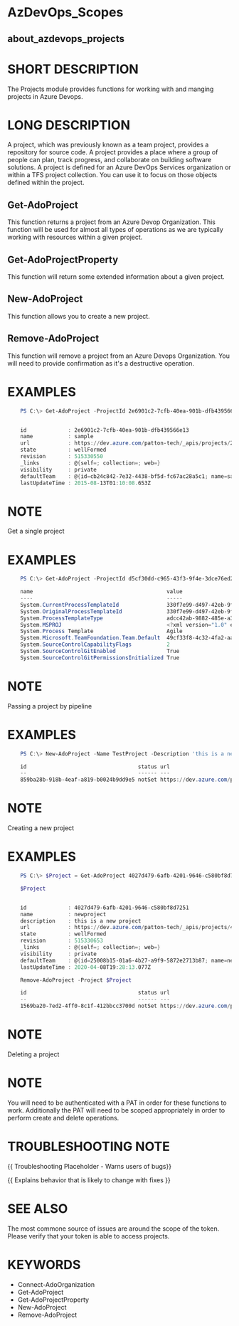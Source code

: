﻿# AzDevOps_Scopes

## about_azdevops_projects

# SHORT DESCRIPTION

The Projects module provides functions for working with and manging projects in Azure Devops.

# LONG DESCRIPTION

A project, which was previously known as a team project, provides a repository  for source code. A project provides a place where a group of people can plan,  track progress, and collaborate on building software solutions. A project is  defined for an Azure DevOps Services organization or within a TFS project  collection. You can use it to focus on those objects defined within the project.

## Get-AdoProject

This function returns a project from an Azure Devop Organization. This function will be used for almost all types of operations as we are typically working with resources within a given project.

## Get-AdoProjectProperty

This function will return some extended information about a given project.

## New-AdoProject

This function allows you to create a new project.

## Remove-AdoProject

This function will remove a project from an Azure Devops Organization. You will need to provide confirmation as it's a destructive operation.

# EXAMPLES

```powershell
    PS C:\> Get-AdoProject -ProjectId 2e6901c2-7cfb-40ea-901b-dfb439566e13


    id             : 2e6901c2-7cfb-40ea-901b-dfb439566e13
    name           : sample
    url            : https://dev.azure.com/patton-tech/_apis/projects/2e6901c2-7cfb-40ea-901b-dfb439566e13
    state          : wellFormed
    revision       : 515330550
    _links         : @{self=; collection=; web=}
    visibility     : private
    defaultTeam    : @{id=cb24c842-7e32-4438-bf5d-fc67ac28a5c1; name=sample Team; url=https://dev.azure.com/patton-tech/_apis/projects/2e6901c2-7cfb-40ea-901b-dfb439566e13/teams/cb24c842-7e32-4438-bf5d-fc67ac28a5c1}
    lastUpdateTime : 2015-08-13T01:10:08.653Z
```

# NOTE

Get a single project

# EXAMPLES

```powershell
    PS C:\> Get-AdoProject -ProjectId d5cf30dd-c965-43f3-9f4e-3dce76ed226a |Get-AdoProjectProperty

    name                                          value
    ----                                          -----
    System.CurrentProcessTemplateId               330f7e99-d497-42eb-9fcd-8f8fec59bc13
    System.OriginalProcessTemplateId              330f7e99-d497-42eb-9fcd-8f8fec59bc13
    System.ProcessTemplateType                    adcc42ab-9882-485e-a3ed-7678f01f66bc
    System.MSPROJ                                 <?xml version="1.0" encoding="utf-8"?>...
    System.Process Template                       Agile
    System.Microsoft.TeamFoundation.Team.Default  49cf33f8-4c32-4fa2-aa67-b8b49a873ea6
    System.SourceControlCapabilityFlags           2
    System.SourceControlGitEnabled                True
    System.SourceControlGitPermissionsInitialized True
```

# NOTE

Passing a project by pipeline

# EXAMPLES

```powershell
    PS C:\> New-AdoProject -Name TestProject -Description 'this is a new project'

    id                                   status url
    --                                   ------ ---
    859ba28b-918b-4eaf-a819-b0024b9dd9e5 notSet https://dev.azure.com/patton-tech/_apis/operations/859ba28b-918b-4eaf-a819-b0024b9dd9e5
```

# NOTE

Creating a new project

# EXAMPLES

```powershell
    PS C:\> $Project = Get-AdoProject 4027d479-6afb-4201-9646-c580bf8d7251

    $Project


    id             : 4027d479-6afb-4201-9646-c580bf8d7251
    name           : newproject
    description    : this is a new project
    url            : https://dev.azure.com/patton-tech/_apis/projects/4027d479-6afb-4201-9646-c580bf8d7251
    state          : wellFormed
    revision       : 515330653
    _links         : @{self=; collection=; web=}
    visibility     : private
    defaultTeam    : @{id=25008b15-01a6-4b27-a9f9-5872e2713b87; name=newproject Team; url=https://dev.azure.com/patton-tech/_apis/projects/4027d479-6afb-4201-9646-c580bf8d7251/teams/25008b15-01a6-4b27-a9f9-5872e2713b87}
    lastUpdateTime : 2020-04-08T19:28:13.077Z

    Remove-AdoProject -Project $Project

    id                                   status url
    --                                   ------ ---
    1569ba20-7ed2-4ff0-8c1f-412bbcc3700d notSet https://dev.azure.com/patton-tech/_apis/operations/1569ba20-7ed2-4ff0-8c1f-412bbcc3700d
```

# NOTE

Deleting a project

# NOTE

You will need to be authenticated with a PAT in order for these functions to work. Additionally the PAT will need to be scoped appropriately in order to perform create and delete operations.

# TROUBLESHOOTING NOTE

{{ Troubleshooting Placeholder - Warns users of bugs}}

{{ Explains behavior that is likely to change with fixes }}

# SEE ALSO

The most commone source of issues are around the scope of the token. Please verify that your token is able to access projects.

# KEYWORDS

- Connect-AdoOrganization
- Get-AdoProject
- Get-AdoProjectProperty
- New-AdoProject
- Remove-AdoProject
